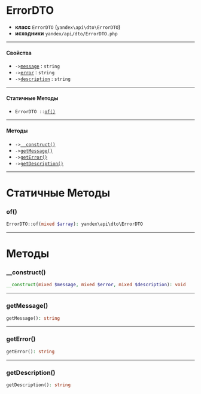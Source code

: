 # ErrorDTO

- **класс** `ErrorDTO` (`yandex\api\dto\ErrorDTO`)
- **исходники** `yandex/api/dto/ErrorDTO.php`

---

#### Свойства

- `->`[`message`](#prop-message) : `string`
- `->`[`error`](#prop-error) : `string`
- `->`[`description`](#prop-description) : `string`

---

#### Статичные Методы

- `ErrorDTO ::`[`of()`](#method-of)

---

#### Методы

- `->`[`__construct()`](#method-__construct)
- `->`[`getMessage()`](#method-getmessage)
- `->`[`getError()`](#method-geterror)
- `->`[`getDescription()`](#method-getdescription)

---
# Статичные Методы

<a name="method-of"></a>

### of()
```php
ErrorDTO::of(mixed $array): yandex\api\dto\ErrorDTO
```

---
# Методы

<a name="method-__construct"></a>

### __construct()
```php
__construct(mixed $message, mixed $error, mixed $description): void
```

---

<a name="method-getmessage"></a>

### getMessage()
```php
getMessage(): string
```

---

<a name="method-geterror"></a>

### getError()
```php
getError(): string
```

---

<a name="method-getdescription"></a>

### getDescription()
```php
getDescription(): string
```